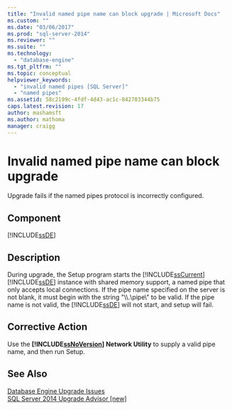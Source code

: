 ```yaml
---
title: "Invalid named pipe name can block upgrade | Microsoft Docs"
ms.custom: ""
ms.date: "03/06/2017"
ms.prod: "sql-server-2014"
ms.reviewer: ""
ms.suite: ""
ms.technology: 
  - "database-engine"
ms.tgt_pltfrm: ""
ms.topic: conceptual
helpviewer_keywords: 
  - "invalid named pipes [SQL Server]"
  - "named pipes"
ms.assetid: 58c2199c-4fdf-4d43-ac1c-842703344b75
caps.latest.revision: 17
author: mashamsft
ms.author: mathoma
manager: craigg
---
```

# Invalid named pipe name can block upgrade
  Upgrade fails if the named pipes protocol is incorrectly configured.  
  
## Component  
 [!INCLUDE[ssDE](../../includes/ssde-md.md)]  
  
## Description  
 During upgrade, the Setup program starts the [!INCLUDE[ssCurrent](../../includes/sscurrent-md.md)][!INCLUDE[ssDE](../../includes/ssde-md.md)] instance with shared memory support, a named pipe that only accepts local connections. If the pipe name specified on the server is not blank, it must begin with the string "\\\\.\pipe\\" to be valid. If the pipe name is not valid, the [!INCLUDE[ssDE](../../includes/ssde-md.md)] will not start, and setup will fail.  
  
## Corrective Action  
 Use the **[!INCLUDE[ssNoVersion](../../includes/ssnoversion-md.md)] Network Utility** to supply a valid pipe name, and then run Setup.  
  
## See Also  
 [Database Engine Upgrade Issues](../../../2014/sql-server/install/database-engine-upgrade-issues.md)   
 [SQL Server 2014 Upgrade Advisor &#91;new&#93;](/sql/2014/sql-server/install/sql-server-2014-upgrade-advisor)  
  
  
